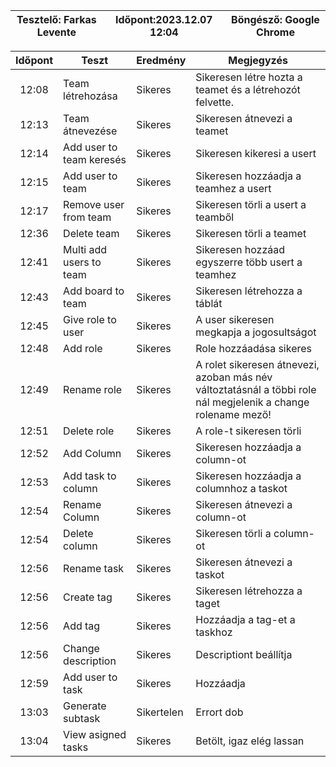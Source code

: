 |Tesztelő: Farkas Levente| Időpont:2023.12.07 12:04| Böngésző: Google Chrome|
| -------------------------------------|----------|-------------------------|

| Időpont | Teszt                | Eredmény | Megjegyzés                                                            |
|:-------:|----------------------|----------|-----------------------------------------------------------------------|
|12:08| Team létrehozása | Sikeres|Sikeresen létre hozta a teamet és a létrehozót felvette.|
|12:13| Team átnevezése | Sikeres| Sikeresen átnevezi a teamet|
|12:14| Add user to team keresés| Sikeres| Sikeresen kikeresi a usert|
|12:15| Add user to team| Sikeres| Sikeresen hozzáadja a teamhez a usert|
|12:17| Remove user from team| Sikeres| Sikeresen törli a usert a teamből|
|12:36|Delete team|Sikeres| Sikeresen törli a teamet|
|12:41| Multi add users to team| Sikeres| Sikeresen hozzáad egyszerre több usert a teamhez|
|12:43| Add board to team| Sikeres| Sikeresen létrehozza a táblát|
|12:45| Give role to user| Sikeres| A user sikeresen megkapja a jogosultságot|
|12:48| Add role| Sikeres|Role hozzáadása sikeres|
|12:49| Rename role| Sikeres| A rolet sikeresen átnevezi, azoban más név változtatásnál a többi role nál megjelenik a change rolename mező!|
|12:51| Delete role| Sikeres| A role-t sikeresen törli|
|12:52| Add Column| Sikeres| Sikeresen hozzáadja a column-ot|
|12:53| Add task to column| Sikeres|Sikeresen hozzáadja a columnhoz a taskot|
|12:54| Rename Column| Sikeres| Sikeresen átnevezi a column-ot|
|12:54| Delete column| Sikeres| Sikeresen törli a column-ot|
|12:56| Rename task| Sikeres| Sikeresen átnevezi a taskot|
|12:56| Create tag| Sikeres| Sikeresen létrehozza a taget|
|12:56| Add tag| Sikeres| Hozzáadja a tag-et a taskhoz|
|12:56|Change description| Sikeres| Descriptiont beállítja|
|12:59| Add user to task| Sikeres|Hozzáadja|
|13:03| Generate subtask| Sikertelen| Errort dob|
|13:04| View asigned tasks| Sikeres| Betölt, igaz elég lassan| 